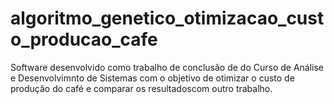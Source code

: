 # algoritmo_genetico_otimizacao_custo_producao_cafe
Software desenvolvido como trabalho de conclusão de do Curso de Análise e Desenvolvimnto de Sistemas com o objetivo de otimizar o custo de produção do café e comparar os resultadoscom outro trabalho.
